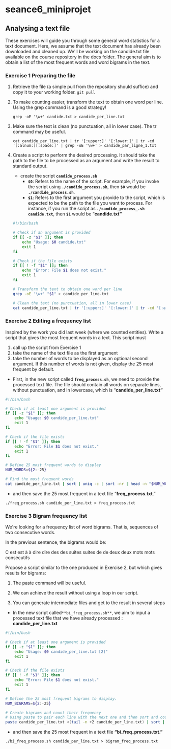 # seance6_miniprojet

## Analysing a text file

These exercises will guide you through some general word statistics for a text document.
Here, we assume that the text document has already been downloaded and cleaned up. We'll be working on the candide.txt file available on the course repository in the docs folder.
The general aim is to obtain a list of the most frequent words and word bigrams in the text.

### **Exercise 1 Preparing the file**

1. Retrieve the file (a simple pull from the repository should suffice) and copy it to your working folder. `git pull`
2. To make counting easier, transform the text to obtain one word per line. Using the grep
command is a good strategy!
    
    ```shell
    grep -oE '\w+' candide.txt > candide_per_line.txt
    ```
    
3. Make sure the text is clean (no punctuation, all in lower case). The tr command may be useful.
    
    ```shell
    cat candide_per_line.txt | tr '[:upper:]' '[:lower:]' | tr -cd '[:alnum:][:space:]' | grep -oE '\w+' > candide_par_ligne_1.txt
    ```
    
4. Create a script to perform the desired processing. It should take the path to the file to be processed as an argument and write the result to standard output.
    - create the script **`candide_process.sh`**
        - **`$0`**: Refers to the name of the script. For example, if you invoke the script using **`./candide_process.sh`**, then **`$0`** would be **`./candide_process.sh`**.
        - **`$1`**: Refers to the first argument you provide to the script, which is expected to be the path to the file you want to process. For instance, if you run the script as **`./candide_process_.sh candide.txt`**, then **`$1`** would be “**candide.txt”**
    
    ```bash
    #!/bin/bash
    
    # Check if an argument is provided
    if [[ -z "$1" ]]; then
        echo "Usage: $0 candide.txt"
        exit 1
    fi
    
    # Check if the file exists
    if [[ ! -f "$1" ]]; then
        echo "Error: File $1 does not exist."
        exit 1
    fi
    
    # Transform the text to obtain one word per line
    grep -oE '\w+' "$1" > candide_per_line.txt
    
    # Clean the text (no punctuation, all in lower case)
    cat candide_per_line.txt | tr '[:upper:]' '[:lower:]' | tr -cd '[:alnum:][:space:]' | grep -oE '\w+'
    
    ```
    

### **Exercise 2 Editing a frequency list**

Inspired by the work you did last week (where we counted entities). Write a script that gives the most frequent words in a text. This script must

1. call up the script from Exercise 1
2. take the name of the text file as the first argument
3. take the number of words to be displayed as an optional second argument. If this number of words is not given, display the 25 most frequent by default.
- First, in the new script called **`freq_process.sh`**, we need to provide the processed text file. The file should contain all words on separate lines, without punctuation, and in lowercase, which is  “**candide_per_line.txt”**

```bash
#!/bin/bash

# Check if at least one argument is provided
if [[ -z "$1" ]]; then
    echo "Usage: $0 candide_per_line.txt"
    exit 1
fi

# Check if the file exists
if [[ ! -f "$1" ]]; then
    echo "Error: File $1 does not exist."
    exit 1
fi

# Define 25 most frequent words to display
NUM_WORDS=${2:-25}

# Find the most frequent words
cat candide_per_line.txt | sort | uniq -c | sort -nr | head -n "$NUM_WORDS"

```

- and then save the 25 most frequent in a text file “**freq_process.txt**.”

```shell
./freq_process.sh candide_per_line.txt > freq_process.txt
```

### **Exercise 3 Bigram frequency list**

We're looking for a frequency list of word bigrams. That is, sequences of two consecutive words.

In the previous sentence, the bigrams would be: 

C est
est à
à dire
dire des
des suites
suites de
de deux
deux mots
mots consécutifs

Propose a script similar to the one produced in Exercise 2, but which gives results for bigrams:

1. The paste command will be useful.

2. We can achieve the result without using a loop in our script.

3. You can generate intermediate files and get to the result in several steps

- In the new script called`**bi_freq_process.sh**`, we aim to input a processed text file that we have already processed : **candide_per_line.txt**

```bash
#!/bin/bash

# Check if at least one argument is provided
if [[ -z "$1" ]]; then
    echo "Usage: $0 candide_per_line.txt [2]"
    exit 1
fi

# Check if the file exists
if [[ ! -f "$1" ]]; then
    echo "Error: File $1 does not exist."
    exit 1
fi

# Define the 25 most frequent bigrams to display.
NUM_BIGRAMS=${2:-25}

# Create bigrams and count their frequency
# Using paste to pair each line with the next one and then sort and count as before
paste candide_per_line.txt <(tail -n +2 candide_per_line.txt) | sort | uniq -c | sort -nr | head -n "$NUM_BIGRAMS"

```

- and then save the 25 most frequent in a text file **“bi_freq_process.txt.”**

```shell
./bi_freq_process.sh candide_per_line.txt > bigram_freq_process.txt
```
